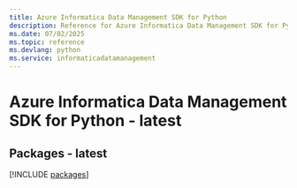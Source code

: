 ```yaml
---
title: Azure Informatica Data Management SDK for Python
description: Reference for Azure Informatica Data Management SDK for Python
ms.date: 07/02/2025
ms.topic: reference
ms.devlang: python
ms.service: informaticadatamanagement
---
```

# Azure Informatica Data Management SDK for Python - latest
## Packages - latest
[!INCLUDE [packages](informatica-data-management-index.md)]